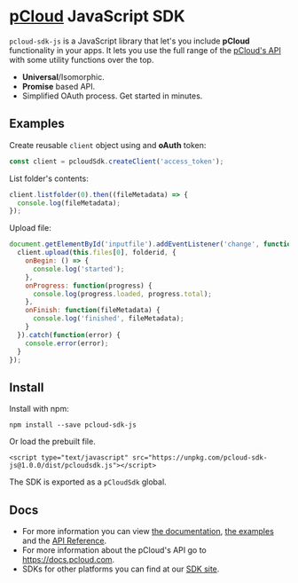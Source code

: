 # [pCloud](https://www.pcloud.com/) JavaScript SDK

`pcloud-sdk-js` is a JavaScript library that let's you include **pCloud** functionality in your apps. It lets you use the full range of the [pCloud's API](https://docs.pcloud.com/) with some utility functions over the top.

  * **Universal**/Isomorphic.
  * **Promise** based API.
  * Simplified OAuth process. Get started in minutes.

## Examples

Create reusable `client` object using and **oAuth** token:
```js
const client = pcloudSdk.createClient('access_token');
```

List folder's contents:
```js
client.listfolder(0).then((fileMetadata) => {
  console.log(fileMetadata);
});
```

Upload file:
```js
document.getElementById('inputfile').addEventListener('change', function() {
  client.upload(this.files[0], folderid, {
    onBegin: () => {
      console.log('started');
    },
    onProgress: function(progress) {
      console.log(progress.loaded, progress.total);
    },
    onFinish: function(fileMetadata) {
      console.log('finished', fileMetadata);
    }
  }).catch(function(error) {
    console.error(error);
  }
});
```

## Install
Install with npm:

```
npm install --save pcloud-sdk-js
```
Or load the prebuilt file.

```
<script type="text/javascript" src="https://unpkg.com/pcloud-sdk-js@1.0.0/dist/pcloudsdk.js"></script>
```

The SDK is exported as a `pCloudSdk` global.

## Docs
- For more information you can view [the documentation](/docs), [the examples](/examples) and the [API Reference](/docs/API.md).
- For more information about the pCloud's API go to https://docs.pcloud.com.
- SDKs for other platforms you can find at our [SDK site](https://pcloud.github.io).
